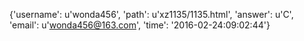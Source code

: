 {'username': u'wonda456', 'path': u'xz1135/1135.html', 'answer': u'C', 'email': u'wonda456@163.com', 'time': '2016-02-24:09:02:44'}